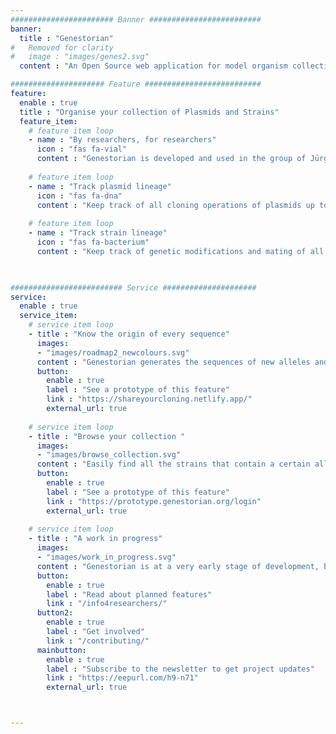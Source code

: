 ```yaml
---
####################### Banner #########################
banner:
  title : "Genestorian"
#   Removed for clarity
#   image : "images/genes2.svg"
  content : "An Open Source web application for model organism collections"

##################### Feature ##########################
feature:
  enable : true
  title : "Organise your collection of Plasmids and Strains"
  feature_item:
    # feature item loop
    - name : "By researchers, for researchers"
      icon : "fas fa-vial"
      content : "Genestorian is developed and used in the group of Jürg Bähler at UCL"
      
    # feature item loop
    - name : "Track plasmid lineage"
      icon : "fas fa-dna"
      content : "Keep track of all cloning operations of plasmids up to their entry point into your collection"
      
    # feature item loop
    - name : "Track strain lineage"
      icon : "fas fa-bacterium"
      content : "Keep track of genetic modifications and mating of all your strains."
      


######################### Service #####################
service:
  enable : true
  service_item:
    # service item loop
    - title : "Know the origin of every sequence"
      images:
      - "images/roadmap2_newcolours.svg"
      content : "Genestorian generates the sequences of new alleles and plasmids _in silico_ from existing sequences in your local collection or sequences retrieved from genome databases."
      button:
        enable : true
        label : "See a prototype of this feature"
        link : "https://shareyourcloning.netlify.app/"
        external_url: true
        
    # service item loop
    - title : "Browse your collection "
      images:
      - "images/browse_collection.svg"
      content : "Easily find all the strains that contain a certain allele, the resources used to create an allele, and much more. Export this information to share it with others or for publication."
      button:
        enable : true
        label : "See a prototype of this feature"
        link : "https://prototype.genestorian.org/login"
        external_url: true
        
    # service item loop
    - title : "A work in progress"
      images:
      - "images/work_in_progress.svg"
      content : "Genestorian is at a very early stage of development, but you can already:"
      button:
        enable : true
        label : "Read about planned features"
        link : "/info4researchers/"
      button2:
        enable : true
        label : "Get involved"
        link : "/contributing/"
      mainbutton:
        enable : true
        label : "Subscribe to the newsletter to get project updates"
        link : "https://eepurl.com/h9-n71"
        external_url: true



---
```

<!-- 
# What is Genestorian?

Genestorian is an Open Source web application that allows researchers to document collections of model organism strains and recombinant DNA.

# Documenting genetic engineering

Genestorian stores your collection of strains and recombinant DNA in a relational database.

It stores the genetic engineering steps followed to generate new entities from existing ones.

Genestorian generates the sequences of new entities _in silico_ from existing sequences in your local collection or sequences retrieved from genome databases.

# Sharing better records with less effort

Your cloning strategy can be exported graphically or as text.

One click to produce an unambiguous record of your cloning strategy to be used in a publication, or shared with colleagues and collaborators!

Your data can be exported to json and other formats, so you can write scripts to do virtually anything you want. Check out this [network view](/html/network/index.html) of a strain collection, or this [web interface to document a cloning strategy](/html/web_interface/index.html)

# Why Open Source?

The collection of recombinant DNA and strains is one of the most valuable assets of a laboratory.

With an Open Source solution there are no proprietary file formats, changes on privacy policy nor company shut-downs and acquisitions to worry about!

# Demo of the prototype

Genestorian is at a very early stage of development. It will initially focus on collections of recombinant DNA and yeast/fungi strains.

We will keep the design of the tool as abstract as possible, so that it can incorporate the needs of multiple model organisms in the future.

You can find a [hosted prototype](https://prototype.genestorian.org) to illustrate the use-case of Genestorian, the code is on [github](https://github.com/manulera/YeastDatabase), and you can see a video of this prototype below. If you have some ideas or feedback, please [send an email](mailto:genestorian@gmail.com).

{{< youtube 34GMuHpl7f0 >}}

 -->